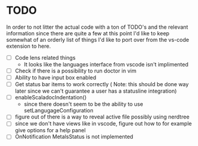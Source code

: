 # TODO

In order to not litter the actual code with a ton of TODO's and the relevant information
 since there are quite a few at this point I'd like to keep somewhat of an orderly list of
things I'd like to port over from the vs-code extension to here.

- [ ] Code lens related things
  - It looks like the languages interface from vscode isn't implimented
- [ ] Check if there is a possibility to run doctor in vim
- [ ] Ability to have input box enabled
- [ ] Get status bar items to work correctly ( Note: this should be done way later since we can't guarantee a user has a statusline integration)
- [ ] enableScaladocIndentation()
  - since there doesn't seem to be the ability to use setLangugageConfiguration
- [ ] figure out of there is a way to reveal active file possibly using nerdtree
- [ ] since we don't have views like in vscode, figure out how to for example give options for a help panel
- [ ] OnNotification MetalsStatus is not implemented
